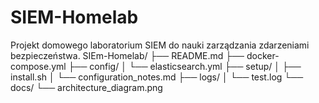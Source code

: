 # SIEM-Homelab
Projekt domowego laboratorium SIEM do nauki zarządzania zdarzeniami bezpieczeństwa.
SIEm-Homelab/
├── README.md
├── docker-compose.yml
├── config/
│   └── elasticsearch.yml
├── setup/
│   ├── install.sh
│   └── configuration_notes.md
├── logs/
│   └── test.log
└── docs/
    └── architecture_diagram.png
